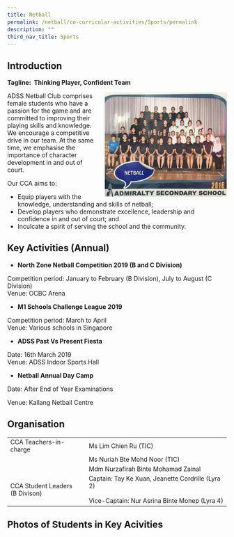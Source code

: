 ```yaml
---
title: Netball
permalink: /netball/co-curricular-activities/Sports/permalink
description: ""
third_nav_title: Sports
---
```

Introduction
------------
**Tagline:  Thinking Player, Confident Team**

<img src="/images/n1.jpg" style="width:280px;height:240px;margin-left:15px;" align = "right">

ADSS Netball Club comprises female students who have a passion for the game and are committed to improving their playing skills and knowledge. We encourage a competitive drive in our team. At the same time, we emphasise the importance of character development in and out of court.

Our CCA aims to:

*   Equip players with the knowledge, understanding and skills of netball;
*   Develop players who demonstrate excellence, leadership and confidence in and out of court; and
*   Inculcate a spirit of serving the school and the community.



Key Activities (Annual)
-----------------------

*   **North Zone Netball Competition 2019 (B and C Division)**  
    

Competition period: January to February (B Division), July to August (C Division)  
Venue: OCBC Arena  
  

*   **M1 Schools Challenge League 2019**  
    

Competition period: March to April  
Venue: Various schools in Singapore  
  

*   **ADSS Past Vs Present Fiesta**  
    

Date: 16th March 2019  
Venue: ADSS Indoor Sports Hall  
  

*   **Netball Annual Day Camp**  
    

Date: After End of Year Examinations

Venue: Kallang Netball Centre


Organisation
------------

|  |  |
|---|---|
| CCA Teachers-in-charge | Ms Lim Chien Ru (TIC) |
|   | Ms Nuriah Bte Mohd Noor (TIC) |
|   | Mdm Nurzafirah Binte Mohamad Zainal |
| CCA Student Leaders<br>(B Divison) | Captain: Tay Ke Xuan, Jeanette Cordrille (Lyra 2)<br><br>Vice-Captain: Nur Asrina Binte Monep (Lyra 4) |



Photos of Students in Key Acivities
-----------------------------------

